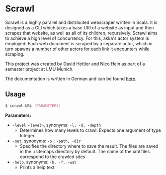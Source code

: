 # Scrawl
Scrawl is a highly parallel and distributed webscraper written in Scala. It is designed as a CLI which takes a base URI of a website as input and then scrapes that website, as well as all of its children, recursively. Scrawl aims to achieve a high level of concurrency. For this, akka's actor system is employed: Each web document is scraped by a separate actor, which in turn spawns a number of other actors for each link it encounters while scraping.

This project was created by David Hettler and Nico Hein as part of a semester project at LMU Munich.

The documentation is written in German and can be found [here](README-deutsch.md). 

## Usage
```sh
$ scrawl URL [PARAMETERS]
```
**Parameters:**

* `-level <level>`, synonyms: `-l, -d, -depth`
  * Determines how many levels to crawl. Expects one argument of type Integer. 
* `-out`, synonyms: `-o, -path, -dir`
  * Specifies the directory where to save the result. The files are saved in the ./sitemaps directory by default. The name of the xml files correspond to the crawled sites
* `-help`, synonyms: `-h, -?, -wat`
  * Prints a help text


